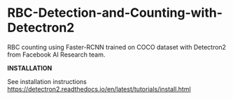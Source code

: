 # RBC-Detection-and-Counting-with-Detectron2
RBC counting using Faster-RCNN trained on COCO dataset with Detectron2 from Facebook AI Research team. 

**INSTALLATION**

See installation instructions
https://detectron2.readthedocs.io/en/latest/tutorials/install.html


